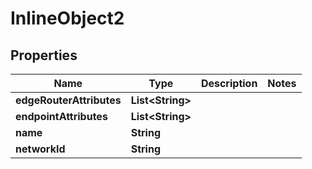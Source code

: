 

# InlineObject2

## Properties

Name | Type | Description | Notes
------------ | ------------- | ------------- | -------------
**edgeRouterAttributes** | **List&lt;String&gt;** |  | 
**endpointAttributes** | **List&lt;String&gt;** |  | 
**name** | **String** |  | 
**networkId** | **String** |  | 



